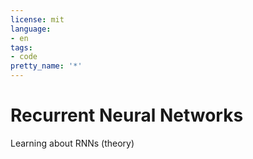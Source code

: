 ```yaml
---
license: mit
language:
- en
tags:
- code
pretty_name: '*'
---
```

# Recurrent Neural Networks

Learning about RNNs (theory)

